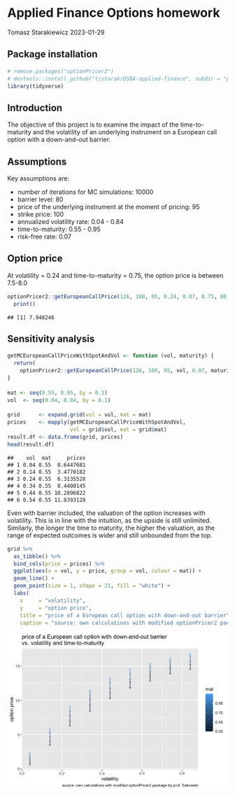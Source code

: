 Applied Finance Options homework
================
Tomasz Starakiewicz
2023-01-29

## Package installation

``` r
# remove.packages("optionPricer2")
# devtools::install_github("tjstarak/DSBA-applied-finance", subdir = "pkg")
library(tidyverse)
```

## Introduction

The objective of this project is to examine the impact of the
time-to-maturity and the volatility of an underlying instrument on a
European call option with a down-and-out barrier.

## Assumptions

Key assumptions are:

- number of iterations for MC simulations: 10000
- barrier level: 80
- price of the underlying instrument at the moment of pricing: 95
- strike price: 100
- annualized volatility rate: 0.04 - 0.84
- time-to-maturity: 0.55 - 0.95
- risk-free rate: 0.07

## Option price

At volatility = 0.24 and time-to-maturity = 0.75, the option price is
between 7.5-8.0

``` r
optionPricer2::getEuropeanCallPrice(126, 100, 95, 0.24, 0.07, 0.75, 80, 10000) %>% 
  print()
```

    ## [1] 7.948246

## Sensitivity analysis

``` r
getMCEuropeanCallPriceWithSpotAndVol <- function (vol, maturity) {
  return(
    optionPricer2::getEuropeanCallPrice(126, 100, 95, vol, 0.07, maturity, 80, 10000))
}

mat <- seq(0.55, 0.95, by = 0.1)
vol  <- seq(0.04, 0.84, by = 0.1)

grid      <- expand.grid(vol = vol, mat = mat)
prices    <- mapply(getMCEuropeanCallPriceWithSpotAndVol, 
                    vol = grid$vol, mat = grid$mat)
result.df <- data.frame(grid, prices)
head(result.df)
```

    ##    vol  mat     prices
    ## 1 0.04 0.55  0.6447681
    ## 2 0.14 0.55  3.4770182
    ## 3 0.24 0.55  6.3135528
    ## 4 0.34 0.55  8.4400145
    ## 5 0.44 0.55 10.2896822
    ## 6 0.54 0.55 11.8393128

Even with barrier included, the valuation of the option increases with
volatility. This is in line with the intuition, as the upside is still
unlimited. Similarly, the longer the time to maturity, the higher the
valuation, as the range of expected outcomes is wider and still
unbounded from the top.

``` r
grid %>% 
  as_tibble() %>%
  bind_cols(price = prices) %>%
  ggplot(aes(x = vol, y = price, group = vol, colour = mat)) +
  geom_line() +
  geom_point(size = 1, shape = 21, fill = "white") +
  labs(
    x     = "volatility",
    y     = "option price",
    title = "price of a European call option with down-and-out barrier\nvs. volatility and time-to-maturity",
    caption = "source: own calculations with modified optionPricer2 package by prof. Sakowski")
```

![](report_files/figure-gfm/unnamed-chunk-4-1.png)<!-- -->

